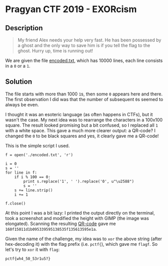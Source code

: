 # Pragyan CTF 2019 - EXORcism

## Description
>My friend Alex needs your help very fast. He has been possessed by a ghost and the only way to save him is if you tell the flag to the ghost. Hurry up, time is running out!

We are given the file [encoded.txt](./encoded.txt), which has 10000 lines, each line consists in a `0` or a `1`.

## Solution
The file starts with more than 1000 `1`s, then some `0` appears here and there. The first observation I did was that the number of subsequent `0`s seemed to always be even.

I thought it was an esoteric language (as often happens in CTFs), but it wasn't the case. My next idea was to rearrange the characters in a 100x100 square. The result looked promising but a bit confused, so I replaced all `1` with a white space. This gave a much more clearer output: a QR-code? I changed the `0` to be black squares and yes, it clearly gave me a QR-code!

This is the simple script I used.

```
f = open('./encoded.txt', 'r')

i = 0
s = ''
for line in f:
    if i % 100 == 0:
        print s.replace('1', ' ').replace('0', u"\u2588")
        s = ''
    s += line.strip()
    i += 1

f.close()
```

At this point I was a bit lazy: I printed the output directly on the terminal, took a screenshot and modified the height with GIMP (the image was elongated). Scanning the resulting [QR-code](./exorxism.png) gave me `160f15011d1b095339595138535f135613595e1a`.

Given the name of the challenge, my idea was to `xor` the above string (after hex-decoding it) with the flag prefix (i.e. `pctf{`), which gave me `flagf`. So let's try to `xor` it with `flag`:

`pctf{wh4_50_53r1u5?}`
